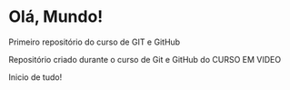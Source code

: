 # Olá, Mundo!
 Primeiro repositório do curso de GIT e GitHub

 Repositório criado durante o curso de Git e GitHub do CURSO EM VIDEO
 
 Inicio de tudo!
